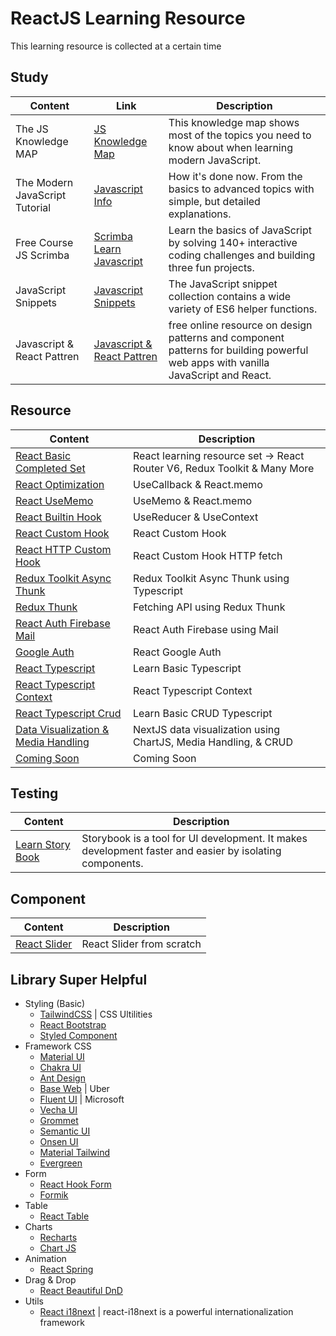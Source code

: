 # ReactJS Learning Resource
This learning resource is collected at a certain time

## Study
| Content                   | Link                           | Description |
| ------------------------- | ------------------------------ | ------------ |
| The JS Knowledge MAP      | [JS Knowledge Map]             | This knowledge map shows most of the topics you need to know about when learning modern JavaScript. |
| The Modern JavaScript Tutorial | [Javascript Info]         | How it's done now. From the basics to advanced topics with simple, but detailed explanations.|
| Free Course JS Scrimba    | [Scrimba Learn Javascript]     | Learn the basics of JavaScript by solving 140+ interactive coding challenges and building three fun projects. |
| JavaScript Snippets       | [Javascript Snippets]          | The JavaScript snippet collection contains a wide variety of ES6 helper functions. |
| Javascript & React Pattren | [Javascript & React Pattren]  | free online resource on design patterns and component patterns for building powerful web apps with vanilla JavaScript and React. |
## Resource

| Content                   | Description                    |
| ------------------------- | ------------------------------ |
| [React Basic Completed Set][reactbasic] | React learning resource set -> React Router V6, Redux Toolkit & Many More |
| [React Optimization][reactoptimization] | UseCallback &  React.memo |
| [React UseMemo][reactusememo] | UseMemo &  React.memo |
| [React Builtin Hook][reactbuiltinhook] | UseReducer &  UseContext |
| [React Custom Hook][reactcustomhook] | React Custom Hook |
| [React HTTP Custom Hook][reacthttpcustomhook] | React Custom Hook HTTP fetch |
| [Redux Toolkit Async Thunk][reduxtoolkitasyncthunks] | Redux Toolkit Async Thunk using Typescript |
| [Redux Thunk][reduxthunk] | Fetching API using Redux Thunk |
| [React Auth Firebase Mail ][reactauthfirebasemail] | React Auth Firebase using Mail |
| [Google Auth][googleauth] | React Google Auth |
| [React Typescript][reacttypescript] | Learn Basic Typescript |
| [React Typescript Context][reacttypescriptcontext] | React Typescript Context |
| [React Typescript Crud][reacttypescriptcrud] | Learn Basic CRUD Typescript |
| [Data Visualization & Media Handling][datamediahandling] | NextJS data visualization using ChartJS, Media Handling, & CRUD|
| [Coming Soon][coming]     | Coming Soon                    |

## Testing
| Content                   | Description |
| ------------------------- |  ------------ |
| [Learn Story Book][learn-storybook] | Storybook is a tool for UI development. It makes development faster and easier by isolating components. |

## Component
| Content                   | Description |
| ------------------------- |  ------------ |
| [React Slider][react-slider] | React Slider from scratch |

## Library Super Helpful
+ Styling (Basic)
  + [TailwindCSS](https://tailwindcss.com/) | CSS Ultilities
  + [React Bootstrap](https://react-bootstrap.github.io/)
  + [Styled Component](https://styled-components.com/)
+ Framework CSS
  + [Material UI](https://mui.com/)
  + [Chakra UI](https://chakra-ui.com/)
  + [Ant Design](https://ant.design/)
  + [Base Web](https://baseweb.design/) | Uber
  + [Fluent UI](https://developer.microsoft.com/en-us/fluentui#/) | Microsoft
  + [Vecha UI](https://www.vechaiui.com/)
  + [Grommet](https://v2.grommet.io/)
  + [Semantic UI](https://react.semantic-ui.com/)
  + [Onsen UI](https://onsen.io/react/)
  + [Material Tailwind](https://www.material-tailwind.com/docs/react/installation)
  + [Evergreen](https://evergreen.segment.com/)
+ Form
  + [React Hook Form](https://react-hook-form.com/)
  + [Formik](https://formik.org/)
+ Table
  + [React Table](https://tanstack.com/table/v8/)
+ Charts
  + [Recharts](https://recharts.org/)
  + [Chart JS](https://www.chartjs.org/)
+ Animation
  + [React Spring](https://react-spring.dev/)
+ Drag & Drop
  + [React Beautiful DnD](https://github.com/atlassian/react-beautiful-dnd)
+ Utils
  + [React i18next](https://react.i18next.com/) | react-i18next is a powerful internationalization framework


[JS Knowledge Map]: https://learnjavascript.online/knowledge-map.html
[Javascript Info]: https://javascript.info/
[Scrimba Learn Javascript]: https://scrimba.com/learn/learnjavascript
[Javascript Snippets]: https://www.30secondsofcode.org/js/p/1
[Javascript & React Pattren]: https://javascriptpatterns.vercel.app/patterns

[reactbasic]: https://github.com/adityahimaone/Task-Frontend-Alterra
[reactusememo]: https://github.com/adityahimaone/ReactJS-Resource/tree/react-usememo
[reactoptimization]: https://github.com/adityahimaone/ReactJS-Resource/tree/react-optimization
[reactbuiltinhook]: https://github.com/adityahimaone/ReactJS-Resource/tree/react-builtin-hook
[reactcustomhook]: https://github.com/adityahimaone/ReactJS-Resource/tree/react-custom-hooks
[reacthttpcustomhook]: https://github.com/adityahimaone/ReactJS-Resource/tree/react-http-custom-hooks
[reduxtoolkitasyncthunks]: https://github.com/adityahimaone/ReactJS-Resource/tree/react-rtx-async-thunks
[reduxthunk]: https://github.com/adityahimaone/ReactJS-Resource/tree/redux-thunk
[reactauthfirebasemail]: https://github.com/adityahimaone/ReactJS-Resource/tree/react-auth-firebase-mail
[googleauth]: https://github.com/adityahimaone/react-oauth
[datamediahandling]: https://github.com/adityahimaone/next-data-media-handling
[reacttypescript]: https://github.com/adityahimaone/learn-typescript
[reacttypescriptcontext]: https://github.com/adityahimaone/ReactJS-Resource/tree/react-typescript-context
[reacttypescriptcrud]: https://github.com/adityahimaone/Patientor-TS
[coming]: https://github.com/adityahimaone/ReactJS-Resource/tree/redux-thunk

[learn-storybook]: https://github.com/adityahimaone/ReactJS-Resource/tree/learn-storybook

[react-slider]: https://github.com/adityahimaone/ReactJS-Resource/tree/component-slider


